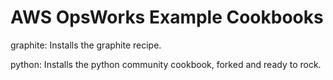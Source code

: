 AWS OpsWorks Example Cookbooks
==============================

graphite: Installs the graphite recipe.

python: Installs the python community cookbook, forked and ready to rock.
